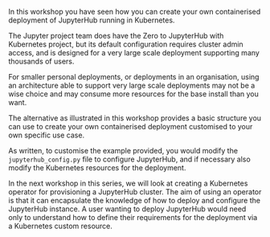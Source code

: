 In this workshop you have seen how you can create your own containerised deployment of JupyterHub running in Kubernetes.

The Jupyter project team does have the Zero to JupyterHub with Kubernetes project, but its default configuration requires cluster admin access, and is designed for a very large scale deployment supporting many thousands of users.

For smaller personal deployments, or deployments in an organisation, using an architecture able to support very large scale deployments may not be a wise choice and may consume more resources for the base install than you want.

The alternative as illustrated in this workshop provides a basic structure you can use to create your own containerised deployment customised to your own specific use case.

As written, to customise the example provided, you would modify the ``jupyterhub_config.py`` file to configure JupyterHub, and if necessary also modify the Kubernetes resources for the deployment.

In the next workshop in this series, we will look at creating a Kubernetes operator for provisioning a JupyterHub cluster. The aim of using an operator is that it can encapsulate the knowledge of how to deploy and configure the JupyterHub instance. A user wanting to deploy JupyterHub would need only to understand how to define their requirements for the deployment via a Kubernetes custom resource.
